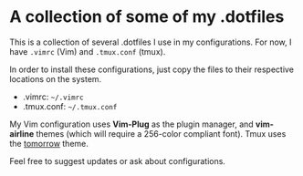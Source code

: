 # A collection of some of my .dotfiles

This is a collection of several .dotfiles I use in my configurations. For now, I have `.vimrc` (Vim) and `.tmux.conf` (tmux).

In order to install these configurations, just copy the files to their respective locations on the system.

- .vimrc: `~/.vimrc`
- .tmux.conf: `~/.tmux.conf`

My Vim configuration uses __Vim-Plug__ as the plugin manager, and __vim-airline__ themes (which will require a 256-color compliant font).
Tmux uses the [tomorrow](https://github.com/edouard-lopez/tmux-tomorrow/) theme.


Feel free to suggest updates or ask about configurations.
